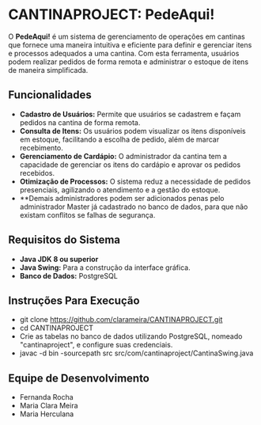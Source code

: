 # CANTINAPROJECT: PedeAqui!

O **PedeAqui!** é um sistema de gerenciamento de operações em cantinas que fornece uma maneira intuitiva e eficiente para definir e gerenciar itens e processos adequados a uma cantina. Com esta ferramenta, usuários podem realizar pedidos de forma remota e administrar o estoque de itens de maneira simplificada.

## Funcionalidades

- **Cadastro de Usuários:** Permite que usuários se cadastrem e façam pedidos na cantina de forma remota.
- **Consulta de Itens:** Os usuários podem visualizar os itens disponíveis em estoque, facilitando a escolha de pedido, além de marcar recebimento.
- **Gerenciamento de Cardápio:** O administrador da cantina tem a capacidade de gerenciar os itens do cardápio e aprovar os pedidos recebidos.
- **Otimização de Processos:** O sistema reduz a necessidade de pedidos presenciais, agilizando o atendimento e a gestão do estoque.
- **Demais administradores podem ser adicionados penas pelo administrador Master já cadastrado no banco de dados, para que não existam conflitos se falhas de segurança. 

## Requisitos do Sistema

- **Java JDK 8 ou superior**
- **Java Swing:** Para a construção da interface gráfica.
- **Banco de Dados:** PostgreSQL

## Instruções Para Execução

- git clone https://github.com/clarameira/CANTINAPROJECT.git
- cd CANTINAPROJECT
- Crie as tabelas no banco de dados utilizando PostgreSQL, nomeado "cantinaproject", e configure suas credenciais.
- javac -d bin -sourcepath src src/com/cantinaproject/CantinaSwing.java

## Equipe de Desenvolvimento 
- Fernanda Rocha
- Maria Clara Meira
- Maria Herculana
  
